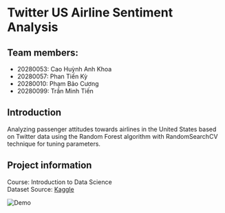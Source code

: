 # Twitter US Airline Sentiment Analysis

## Team members:

+ 20280053: Cao Huỳnh Anh Khoa
+ 20280057: Phan Tiến Kỳ
+ 20280010: Phạm Bảo Cương
+ 20280099: Trần Minh Tiến

## Introduction

Analyzing passenger attitudes towards airlines in the United States based on Twitter data using the Random Forest algorithm with RandomSearchCV technique for tuning parameters.

## Project information
Course: Introduction to Data Science <br />
Dataset Source: [Kaggle](https://www.kaggle.com/datasets/crowdflower/twitter-airline-sentiment)
<br />

![Demo](https://camo.githubusercontent.com/00cfb881f0586b4020cae85e98743ac9d4617aa1e393dbdc1020eabce23404d9/68747470733a2f2f63646e2e6472696262626c652e636f6d2f75736572732f3834363230372f73637265656e73686f74732f373631373139372f6d656469612f65383761393233373638383436626331326630303533396436366538303933312e676966) 
